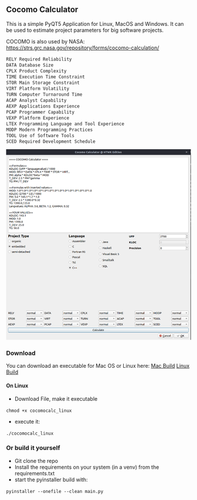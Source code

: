 ## Cocomo Calculator

This is a simple PyQT5 Application for Linux, MacOS and Windows. It can be used to estimate project parameters for
big software projects.

COCOMO is also used by NASA: https://strs.grc.nasa.gov/repository/forms/cocomo-calculation/ 

``` 
RELY Required Reliability
DATA Database Size
CPLX Product Complexity
TIME Execution Time Constraint
STOR Main Storage Constraint
VIRT Platform Volatility
TURN Computer Turnaround Time
ACAP Analyst Capability
AEXP Applications Experience
PCAP Programmer Capability
VEXP Platform Experience
LTEX Programming Language and Tool Experience
MODP Modern Programming Practices
TOOL Use of Software Tools
SCED Required Development Schedule
```

![COCOMO](/img/screenshot.png?raw=true "Cocomo Calculator")


### Download
You can download an executable for Mac OS or Linux here:
[Mac Build](https://cybernauts.science/cocomo/cocomocalc_mac.zip)
[Linux Build](https://cybernauts.science/cocomo/cocomocalc_linux)

#### On Linux
- Download File, make it executable

`chmod +x cocomocalc_linux`

- execute it:

`./cocomocalc_linux`

### Or build it yourself
- Git clone the repo
- Install the requirements on your system (in a venv) from the requirements.txt
- start the pyinstaller build with:

`pyinstaller --onefile --clean main.py`